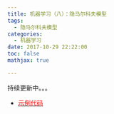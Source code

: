 ```yaml
---
title: 机器学习（八）：隐马尔科夫模型
tags:
  - 隐马尔科夫模型
categories:
  - 机器学习
date: 2017-10-29 22:22:00
toc: false
mathjax: true

---
```


持续更新中。。。

- [<font color="red">示例代码</font>](https://github.com/Wasim37/machine_learning_code/tree/master/09%20%E9%9A%90%E9%A9%AC%E5%B0%94%E7%A7%91%E5%A4%AB)


